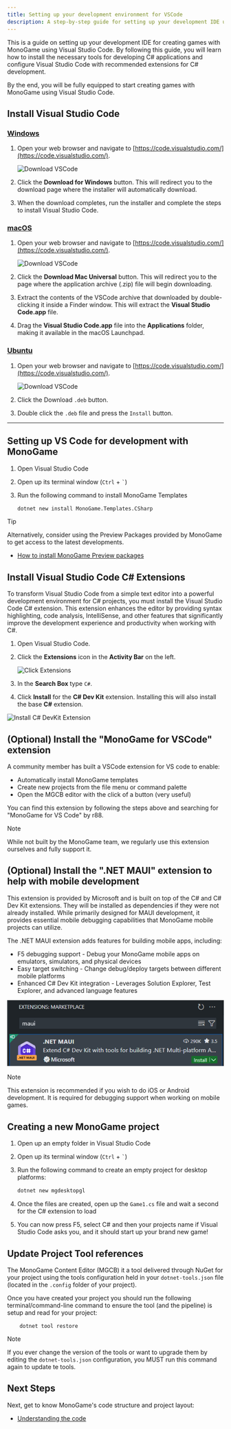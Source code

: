 ```yaml
---
title: Setting up your development environment for VSCode
description: A step-by-step guide for setting up your development IDE using VSCode
---
```


This is a guide on setting up your development IDE for creating games with MonoGame using Visual Studio Code. By following this guide, you will learn how to install the necessary tools for developing C# applications and configure Visual Studio Code with recommended extensions for C# development.

By the end, you will be fully equipped to start creating games with MonoGame using Visual Studio Code.

## Install Visual Studio Code

### [Windows](#tab/windows)

1. Open your web browser and navigate to [https://code.visualstudio.com/](https://code.visualstudio.com/).

    ![Download VSCode](./images/1_setting_up_your_development_environment/vscode/windows/download-vscode.png)

2. Click the **Download for Windows** button.  This will redirect you to the download page where the installer will automatically download.
3. When the download completes, run the installer and complete the steps to install Visual Studio Code.

### [macOS](#tab/macos)

1. Open your web browser and navigate to [https://code.visualstudio.com/](https://code.visualstudio.com/).

    ![Download VSCode](./images/1_setting_up_your_development_environment/vscode/mac/download-vscode.png)

2. Click the **Download Mac Universal** button.  This will redirect you to the page where the application archive (.zip) file will begin downloading.
3. Extract the contents of the VSCode archive that downloaded by double-clicking it inside a Finder window.  This will extract the **Visual Studio Code.app** file.
4. Drag the **Visual Studio Code.app** file into the **Applications** folder, making it available in the macOS Launchpad.

### [Ubuntu](#tab/ubuntu)

1. Open your web browser and navigate to [https://code.visualstudio.com/](https://code.visualstudio.com/).

    ![Download VSCode](./images/1_setting_up_your_development_environment/vscode/linux/download-vscode.png)

2. Click the Download `.deb` button.
3. Double click the `.deb` file and press the `Install` button.

---

## Setting up VS Code for development with MonoGame

1. Open Visual Studio Code
1. Open up its terminal window (`Ctrl` + `` ` ``)
1. Run the following command to install MonoGame Templates

    ```sh
    dotnet new install MonoGame.Templates.CSharp
    ```

> [!TIP]
> Alternatively, consider using the Preview Packages provided by MonoGame to get access to the latest developments.
>
> - [How to install MonoGame Preview packages](../getting_to_know/howto/HowTo_Install_Preview_Release.md)

## Install Visual Studio Code C# Extensions

To transform Visual Studio Code from a simple text editor into a powerful development environment for C# projects, you must install the Visual Studio Code C# extension. This extension enhances the editor by providing syntax highlighting, code analysis, IntelliSense, and other features that significantly improve the development experience and productivity when working with C#.

1. Open Visual Studio Code.
2. Click the **Extensions** icon in the **Activity Bar** on the left.

    ![Click Extensions](./images/1_setting_up_your_development_environment/vscode/click-extensions.png)

3. In the **Search Box** type `C#`.
4. Click **Install** for the **C# Dev Kit** extension.  Installing this will also install the base **C#** extension.

![Install C# DevKit Extension](./images/1_setting_up_your_development_environment/vscode/install-devkit.png)

## (Optional) Install the "MonoGame for VSCode" extension

A community member has built a VSCode extension for VS code to enable:

- Automatically install MonoGame templates
- Create new projects from the file menu or command palette
- Open the MGCB editor with the click of a button (very useful)

You can find this extension by following the steps above and searching for "MonoGame for VS Code" by r88.

> [!NOTE]
> While not built by the MonoGame team, we regularly use this extension ourselves and fully support it.

## (Optional) Install the ".NET MAUI" extension to help with mobile development

This extension is provided by Microsoft and is built on top of the C# and C# Dev Kit extensions. They will be installed as dependencies if they were not already installed. While primarily designed for MAUI development, it provides essential mobile debugging capabilities that MonoGame mobile projects can utilize.

The .NET MAUI extension adds features for building mobile apps, including:

- F5 debugging support - Debug your MonoGame mobile apps on emulators, simulators, and physical devices
- Easy target switching - Change debug/deploy targets between different mobile platforms
- Enhanced C# Dev Kit integration - Leverages Solution Explorer, Test Explorer, and advanced language features

![Install .NET MAUI DevKit Extension](../tutorials/building_2d_games/02_getting_started/images/maui-extension.png)

> [!NOTE]
> This extension is recommended if you wish to do iOS or Android development. It is required for debugging support when working on mobile games. 


## Creating a new MonoGame project

1. Open up an empty folder in Visual Studio Code
2. Open up its terminal window (`Ctrl` + `` ` ``)
3. Run the following command to create an empty project for desktop platforms:

    ```sh
    dotnet new mgdesktopgl
    ```

4. Once the files are created, open up the `Game1.cs` file and wait a second for the C# extension to load
5. You can now press F5, select C# and then your projects name if Visual Studio Code asks you, and it should start up your brand new game!

## Update Project Tool references

The MonoGame Content Editor (MGCB) it a tool delivered through NuGet for your project using the tools configuration held in your `dotnet-tools.json` file (located in the `.config` folder of your project).

Once you have created your project you should run the following terminal/command-line command to ensure the tool (and the pipeline) is setup and read for your project:

```dotnetcli
    dotnet tool restore
```

> [!NOTE]
> If you ever change the version of the tools or want to upgrade them by editing the `dotnet-tools.json` configuration, you MUST run this command again to update te tools.

## Next Steps

Next, get to know MonoGame's code structure and project layout:

- [Understanding the code](3_understanding_the_code.md)

